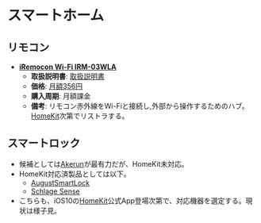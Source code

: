 スマートホーム
====

リモコン
----

- [**iRemocon Wi-Fi IRM-03WLA**](http://i-remocon.com)
  - **取扱説明書**: [取扱説明書](http://i-remocon.com/Support/)
  - **価格**: [月額356円](http://kakaku.com/item/K0000670921/)
  - **購入周期**: 月額課金
  - **備考**: リモコン赤外線をWi-Fiと接続し,外部から操作するためのハブ。[HomeKit](http://www.apple.com/jp/ios/homekit/)次第でリストラする。

スマートロック
----

- 候補としては[Akerun](https://akerun.com/smartlock/)が最有力だが、HomeKit未対応。
- HomeKit対応済製品としては以下。
  - [AugustSmartLock](http://august.com/products/august-smart-lock/)
  - [Schlage Sense](http://www.schlage.com/en/home/keyless-deadbolt-locks/sense.html)
- こちらも、iOS10の[HomeKit](http://www.apple.com/jp/ios/homekit/)公式App登場次第で、対応機器を選定する。現状は様子見。
